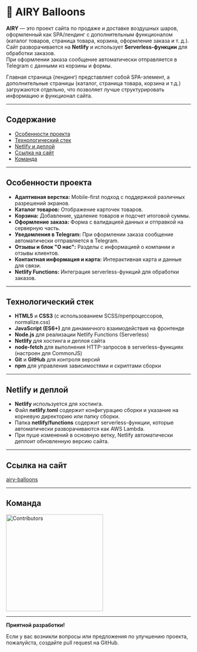 # 🎈 AIRY Balloons

**AIRY** — это проект сайта по продаже и доставке воздушных шаров, оформленный как SPA/лендинг с дополнительным функционалом (каталог товаров, страница товара, корзина, оформление заказа и т. д.). Сайт разворачивается на **Netlify** и использует **Serverless-функции** для обработки заказов.  
При оформлении заказа сообщение автоматически отправляется в Telegram с данными из корзины и формы.

Главная страница (лендинг) представляет собой SPA-элемент, а дополнительные страницы (каталог, страница товара, корзина и т.д.) загружаются отдельно, что позволяет лучше структурировать информацию и функционал сайта.

---

## Содержание

- [Особенности проекта](#особенности-проекта)
- [Технологический стек](#технологический-стек)
- [Netlify и деплой](#netlify-и-деплой)
- [Ссылка на сайт](#ссылка-на-сайт)
- [Команда](#команда)

---

## Особенности проекта

- **Адаптивная верстка:** Mobile-first подход с поддержкой различных разрешений экранов.
- **Каталог товаров:** Отображение карточек товаров.
- **Корзина:** Добавление, удаление товаров и подсчет итоговой суммы.
- **Оформление заказа:** Форма с валидацией данных и отправкой на серверную часть.
- **Уведомления в Telegram:** При оформлении заказа сообщение автоматически отправляется в Telegram.
- **Отзывы и блок "О нас":** Разделы с информацией о компании и отзывы клиентов.
- **Контактная информация и карта:** Интерактивная карта и данные для связи.
- **Netlify Functions:** Интеграция serverless-функций для обработки заказов.

---

## Технологический стек

- **HTML5** и **CSS3** (с использованием SCSS/препроцессоров, normalize.css)
- **JavaScript (ES6+)** для динамичного взаимодействия на фронтенде
- **Node.js** для реализации Netlify Functions (Serverless)
- **Netlify** для хостинга и деплоя сайта
- **node-fetch** для выполнения HTTP-запросов в serverless-функциях (настроен для CommonJS)
- **Git** и **GitHub** для контроля версий
- **npm** для управления зависимостями и скриптами сборки

---

## Netlify и деплой

- **Netlify** используется для хостинга.
- Файл **netlify.toml** содержит конфигурацию сборки и указание на корневую директорию или папку сборки.
- Папка **netlify/functions** содержит serverless-функции, которые автоматически разворачиваются как AWS Lambda.
- При пуше изменений в основную ветку, Netlify автоматически деплоит обновленную версию сайта.

---

## Ссылка на сайт

[airy-balloons](https://airy-balloons.netlify.app/)

---

## Команда

<a href="https://github.com/KamDiaV/airy-balloons/graphs/contributors">
  <img
    src="https://contrib.rocks/image?repo=KamDiaV/airy-balloons&columns=8"
    alt="Contributors"
    width="264"
  />
</a>

---

**Приятной разработки!**

Если у вас возникли вопросы или предложения по улучшению проекта, пожалуйста, создайте pull request на GitHub.
